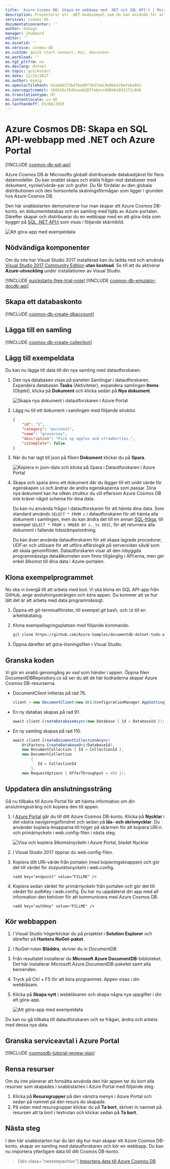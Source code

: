 ```yaml
---
title: 'Azure Cosmos DB: Skapa en webbapp med .NET och SQL API:t | Microsoft Docs'
description: Presenterar ett .NET-kodexempel som du kan använda för att ansluta till och ställa frågor via Azure Cosmos DB SQL API:t
services: cosmos-db
documentationcenter: ''
author: mimig1
manager: jhubbard
editor: ''
ms.assetid: ''
ms.service: cosmos-db
ms.custom: quick start connect, mvc, devcenter
ms.workload: ''
ms.tgt_pltfrm: na
ms.devlang: dotnet
ms.topic: quickstart
ms.date: 12/15/2017
ms.author: mimig
ms.openlocfilehash: b5ab66371b47bdd0f3bd7a4c9e86e419efebe902
ms.sourcegitcommit: 168426c3545eae6287febecc8804b1035171c048
ms.translationtype: HT
ms.contentlocale: sv-SE
ms.lasthandoff: 03/08/2018
---
```

# <a name="azure-cosmos-db-build-a-sql-api-web-app-with-net-and-the-azure-portal"></a>Azure Cosmos DB: Skapa en SQL API-webbapp med .NET och Azure Portal

[!INCLUDE [cosmos-db-sql-api](../../includes/cosmos-db-sql-api.md)] 

Azure Cosmos DB är Microsofts globalt distribuerade databastjänst för flera datamodeller. Du kan snabbt skapa och ställa frågor mot databaser med dokument, nyckel/värde-par och grafer. Du får fördelar av den globala distributionen och den horisontella skalningsförmågan som ligger i grunden hos Azure Cosmos DB. 

Den här snabbstarten demonstrerar hur man skapar ett Azure Cosmos DB-konto, en dokumentdatabas och en samling med hjälp av Azure-portalen. Därefter skapar och distribuerar du en webbapp med en att göra-lista som bygger på [SQL .NET API:t](sql-api-sdk-dotnet.md) som visas i följande skärmbild. 

![Att göra-app med exempeldata](./media/create-sql-api-dotnet/azure-comosdb-todo-app-list.png)

## <a name="prerequisites"></a>Nödvändiga komponenter

Om du inte har Visual Studio 2017 installerad kan du ladda ned och använda [Visual Studio 2017 Community Edition](https://www.visualstudio.com/downloads/) **utan kostnad**. Se till att du aktiverar **Azure-utveckling** under installationen av Visual Studio.

[!INCLUDE [quickstarts-free-trial-note](../../includes/quickstarts-free-trial-note.md)] 
[!INCLUDE [cosmos-db-emulator-docdb-api](../../includes/cosmos-db-emulator-docdb-api.md)]  

<a id="create-account"></a>
## <a name="create-a-database-account"></a>Skapa ett databaskonto

[!INCLUDE [cosmos-db-create-dbaccount](../../includes/cosmos-db-create-dbaccount.md)]

<a id="create-collection"></a>
## <a name="add-a-collection"></a>Lägga till en samling

[!INCLUDE [cosmos-db-create-collection](../../includes/cosmos-db-create-collection.md)]

<a id="add-sample-data"></a>
## <a name="add-sample-data"></a>Lägg till exempeldata

Du kan nu lägga till data till din nya samling med datautforskaren.

1. Den nya databasen visas på panelen Samlingar i datautforskaren. Expandera databasen **Tasks** (Aktiviteter), expandera samlingen **Items** (Objekt), klicka på **Dokument** och klicka sedan på **Nya dokument**. 

   ![Skapa nya dokument i datautforskaren i Azure Portal](./media/create-sql-api-dotnet/azure-cosmosdb-data-explorer-new-document.png)
  
2. Lägg nu till ett dokument i samlingen med följande struktur.

     ```json
     {
         "id": "1",
         "category": "personal",
         "name": "groceries",
         "description": "Pick up apples and strawberries.",
         "isComplete": false
     }
     ```

3. När du har lagt till json på fliken **Dokument** klickar du på **Spara**.

    ![Kopiera in json-data och klicka på Spara i Datautforskaren i Azure Portal](./media/create-sql-api-dotnet/azure-cosmosdb-data-explorer-save-document.png)

4.  Skapa och spara ännu ett dokument där du lägger till ett unikt värde för egenskapen `id` och ändrar de andra egenskaperna som passar. Dina nya dokument kan ha vilken struktur du vill eftersom Azure Cosmos DB inte kräver något schema för dina data.

     Du kan nu använda frågor i datautforskaren för att hämta dina data. Som standard används `SELECT * FROM c` i datautforskaren för att hämta alla dokument i samlingen, men du kan ändra det till en annan [SQL-fråga](sql-api-sql-query.md), till exempel `SELECT * FROM c ORDER BY c._ts DESC`, för att returnera alla dokument i fallande tidsstämpelordning.
 
     Du kan även använda datautforskaren för att skapa lagrade procedurer, UDF:er och utlösare för att utföra affärslogik på serversidan såväl som att skala genomflödet. Datautforskaren visar all den inbyggda programmässiga dataåtkomsten som finns tillgänglig i API:erna, men ger enkel åtkomst till dina data i Azure-portalen.

## <a name="clone-the-sample-application"></a>Klona exempelprogrammet

Nu ska vi övergå till att arbeta med kod. Vi ska klona en SQL API-app från GitHub, ange anslutningssträngen och köra appen. Du kommer att se hur lätt det är att arbeta med data programmässigt. 

1. Öppna ett git-terminalfönster, till exempel git bash, och `CD` till en arbetskatalog.  

2. Klona exempellagringsplatsen med följande kommando. 

    ```bash
    git clone https://github.com/Azure-Samples/documentdb-dotnet-todo-app.git
    ```

3. Öppna därefter att göra-lösningsfilen i Visual Studio. 

## <a name="review-the-code"></a>Granska koden

Vi gör en snabb genomgång av vad som händer i appen. Öppna filen DocumentDBRepository.cs så ser du att de här kodraderna skapar Azure Cosmos DB-resurserna. 

* DocumentClient initieras på rad 76.

    ```csharp
    client = new DocumentClient(new Uri(ConfigurationManager.AppSettings["endpoint"]), ConfigurationManager.AppSettings["authKey"]);
    ```

* En ny databas skapas på rad 91.

    ```csharp
    await client.CreateDatabaseAsync(new Database { Id = DatabaseId });
    ```

* En ny samling skapas på rad 110.

    ```csharp
    await client.CreateDocumentCollectionAsync(
        UriFactory.CreateDatabaseUri(DatabaseId),
        new DocumentCollection { Id = CollectionId },
        new DocumentCollection
            {
               Id = CollectionId
            },
        new RequestOptions { OfferThroughput = 400 });
    ```

## <a name="update-your-connection-string"></a>Uppdatera din anslutningssträng

Gå nu tillbaka till Azure Portal för att hämta information om din anslutningssträng och kopiera den till appen.

1. I [Azure Portal](http://portal.azure.com/) går du till ditt Azure Cosmos DB-konto. Klicka på **Nycklar** i det västra navigeringsfönstret och sedan på **läs- och skrivnycklar**. Du använder kopiera-knapparna till höger på skärmen för att kopiera URI:n och primärnyckeln i web.config-filen i nästa steg.

    ![Visa och kopiera åtkomstnyckeln i Azure Portal, bladet Nycklar](./media/create-sql-api-dotnet/keys.png)

2. I Visual Studio 2017 öppnar du web.config-filen. 

3. Kopiera ditt URI-värde från portalen (med kopieringsknappen) och gör det till värdet för slutpunktsnyckeln i web.config. 

    `<add key="endpoint" value="FILLME" />`

4. Kopiera sedan värdet för primärnyckeln från portalen och gör det till värdet för authKey i web.config. Du har nu uppdaterat din app med all information den behöver för att kommunicera med Azure Cosmos DB. 

    `<add key="authKey" value="FILLME" />`
    
## <a name="run-the-web-app"></a>Kör webbappen
1. I Visual Studio högerklickar du på projektet i **Solution Explorer** och därefter på **Hantera NuGet-paket**. 

2. I NuGet-rutan **Bläddra**, skriver du in *DocumentDB*.

3. Från resultatet installerar du **Microsoft Azure DocumentDB**-biblioteket. Det här installerar Microsoft.Azure.DocumentDB-paketet samt alla beroenden.

4. Tryck på Ctrl + F5 för att köra programmet. Appen visas i din webbläsare. 

5. Klicka på **Skapa nytt** i webbläsaren och skapa några nya uppgifter i din att göra-app.

   ![Att göra-app med exempeldata](./media/create-sql-api-dotnet/azure-comosdb-todo-app-list.png)

Du kan nu gå tillbaka till datautforskaren och se frågan, ändra och arbeta med dessa nya data. 

## <a name="review-slas-in-the-azure-portal"></a>Granska serviceavtal i Azure Portal

[!INCLUDE [cosmosdb-tutorial-review-slas](../../includes/cosmos-db-tutorial-review-slas.md)]

## <a name="clean-up-resources"></a>Rensa resurser

Om du inte planerar att fortsätta använda den här appen tar du bort alla resurser som skapades i snabbstarten i Azure Portal med följande steg:

1. Klicka på **Resursgrupper** på den vänstra menyn i Azure Portal och sedan på namnet på den resurs du skapade. 
2. På sidan med resursgrupper klickar du på **Ta bort**, skriver in namnet på resursen att ta bort i textrutan och klickar sedan på **Ta bort**.

## <a name="next-steps"></a>Nästa steg

I den här snabbstarten har du lärt dig hur man skapar ett Azure Cosmos DB-konto, skapar en samling med datautforskaren och kör en webbapp. Du kan nu importera ytterligare data till ditt Cosmos DB-konto. 

> [!div class="nextstepaction"]
> [Importera data till Azure Cosmos DB](import-data.md)


